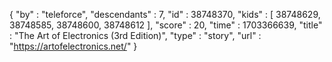 {
  "by" : "teleforce",
  "descendants" : 7,
  "id" : 38748370,
  "kids" : [ 38748629, 38748585, 38748600, 38748612 ],
  "score" : 20,
  "time" : 1703366639,
  "title" : "The Art of Electronics (3rd Edition)",
  "type" : "story",
  "url" : "https://artofelectronics.net/"
}
